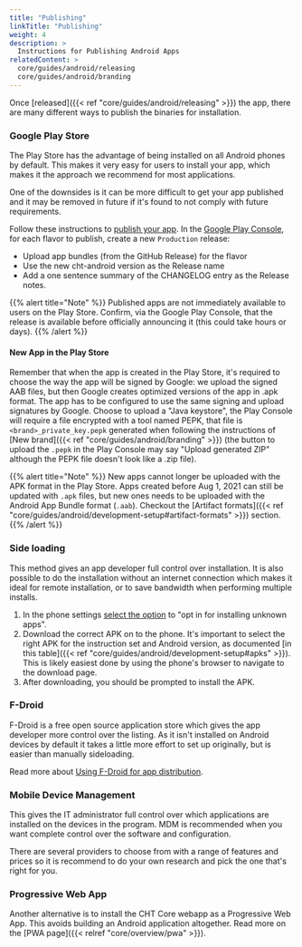 ```yaml
---
title: "Publishing"
linkTitle: "Publishing"
weight: 4
description: >
  Instructions for Publishing Android Apps
relatedContent: >
  core/guides/android/releasing
  core/guides/android/branding
---
```


Once [released]({{< ref "core/guides/android/releasing" >}}) the app, there are many different ways to publish the binaries for installation.

### Google Play Store

The Play Store has the advantage of being installed on all Android phones by default. This makes it very easy for users to install your app, which makes it the approach we recommend for most applications.

One of the downsides is it can be more difficult to get your app published and it may be removed in future if it's found to not comply with future requirements.

Follow these instructions to [publish your app](https://support.google.com/googleplay/android-developer/answer/9859751?hl=en).  In the [Google Play Console](https://play.google.com/console), for each flavor to publish, create a new `Production` release:

  - Upload app bundles (from the GitHub Release) for the flavor
  - Use the new cht-android version as the Release name
  - Add a one sentence summary of the CHANGELOG entry as the Release notes.

{{% alert title="Note" %}}
Published apps are not immediately available to users on the Play Store. Confirm, via the Google Play Console, that the release is available before officially announcing it (this could take hours or days).
{{% /alert %}}

#### New App in the Play Store

Remember that when the app is created in the Play Store, it's required to choose the way the app will be signed by Google: we upload the signed AAB files, but then Google creates optimized versions of the app in .apk format. The app has to be configured to use the same signing and upload signatures by Google. Choose to upload a "Java keystore", the Play Console will require a file encrypted with a tool named PEPK, that file is `<brand>_private_key.pepk` generated when following the instructions of [New brand]({{< ref "core/guides/android/branding" >}}) (the button to upload the `.pepk` in the Play Console may say "Upload generated ZIP" although the PEPK file doesn't look like a .zip file).

{{% alert title="Note" %}}
New apps cannot longer be uploaded with the APK format in the Play Store. Apps created before Aug 1, 2021 can still be updated with `.apk` files, but new ones needs to be uploaded with the Android App Bundle format (`.aab`). Checkout the [Artifact formats]({{< ref "core/guides/android/development-setup#artifact-formats" >}}) section.
{{% /alert %}}

### Side loading

This method gives an app developer full control over installation. It is also possible to do the installation without an internet connection which makes it ideal for remote installation, or to save bandwidth when performing multiple installs.

1. In the phone settings [select the option](https://developer.android.com/distribute/marketing-tools/alternative-distribution#unknown-sources) to "opt in for installing unknown apps".
2. Download the correct APK on to the phone. It's important to select the right APK for the instruction set and Android version, as documented [in this table]({{< ref "core/guides/android/development-setup#apks" >}}).  This is likely easiest done by using the phone's browser to navigate to the download page.
3. After downloading, you should be prompted to install the APK.

### F-Droid

F-Droid is a free open source application store which gives the app developer more control over the listing. As it isn't installed on Android devices by default it takes a little more effort to set up originally, but is easier than manually sideloading.

Read more about [Using F-Droid for app distribution](https://medic.org/stories/using-f-droid-for-app-distribution-a-product-experiment/).

### Mobile Device Management

This gives the IT administrator full control over which applications are installed on the devices in the program. MDM is recommended when you want complete control over the software and configuration.

There are several providers to choose from with a range of features and prices so it is recommend to do your own research and pick the one that's right for you.

### Progressive Web App

Another alternative is to install the CHT Core webapp as a Progressive Web App. This avoids building an Android application altogether. Read more on the [PWA page]({{< relref "core/overview/pwa" >}}).
